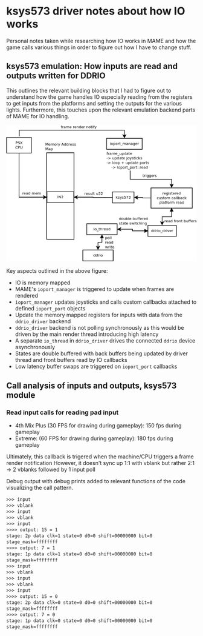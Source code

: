 # ksys573 driver notes about how IO works
Personal notes taken while researching how IO works in MAME and how the game calls various things
in order to figure out how I have to change stuff.

## ksys573 emulation: How inputs are read and outputs written for DDRIO
This outlines the relevant building blocks that I had to figure out to understand how the game
handles IO especially reading from the registers to get inputs from the platforms and setting the
outputs for the various lights. Furthermore, this touches upon the relevant emulation backend parts
of MAME for IO handling.

![ksys573-io](images/ksys573-io.png)

Key aspects outlined in the above figure:
* IO is memory mapped
* MAME's `ioport_manager` is triggered to update when frames are rendered
* `ioport_manager` updates joysticks and calls custom callbacks attached to defined `ioport_port`
objects
* Update the memory mapped registers for inputs with data from the `ddrio_driver` backend
* `ddrio_driver` backend is not polling synchronously as this would be driven by the main render
thread introducing high latency
* A separate `io_thread` in `ddrio_driver` drives the connected `ddrio` device asynchronously
* States are double buffered with back buffers being updated by driver thread and front buffers
read by IO callbacks
* Low latency buffer swaps are triggered on `ioport_port` callbacks

## Call analysis of inputs and outputs, ksys573 module
### Read input calls for reading pad input
* 4th Mix Plus (30 FPS for drawing during gameplay): 150 fps during gameplay
* Extreme: (60 FPS for drawing during gameplay): 180 fps during gameplay

Ultimately, this callback is trigered when the machine/CPU triggers a frame render notification
However, it doesn't sync up 1:1 with vblank but rather 2:1 -> 2 vblanks followed by 1 input poll

Debug output with debug prints added to relevant functions of the code visualizing the call pattern.
```text
>>> input
>>> vblank
>>> input
>>> vblank
>>> input
>>>> output: 15 = 1
stage: 2p data clk=1 state=0 d0=0 shift=00000000 bit=0 stage_mask=ffffffff
>>>> output: 7 = 1
stage: 1p data clk=1 state=0 d0=0 shift=00000000 bit=0 stage_mask=ffffffff
>>> input
>>> vblank
>>> input
>>> vblank
>>> input
>>>> output: 15 = 0
stage: 2p data clk=0 state=0 d0=0 shift=00000000 bit=0 stage_mask=ffffffff
>>>> output: 7 = 0
stage: 1p data clk=0 state=0 d0=0 shift=00000000 bit=0 stage_mask=ffffffff
```